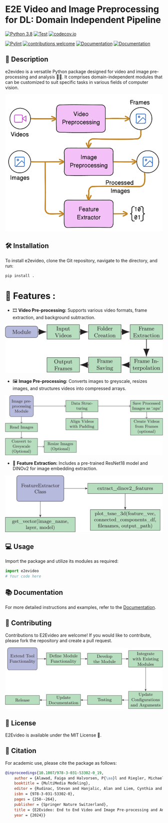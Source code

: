 # E2E Video and Image Preprocessing for DL: Domain Independent Pipeline

[![Python 3.8](https://img.shields.io/badge/python-=%3E3.8-blue.svg)](https://www.python.org/downloads/release/python-3816/)
[![Test](https://github.com/simulamet-host/video_analytics/actions/workflows/pytest.yml/badge.svg)](https://github.com/simulamet-host/video_analytics/actions/workflows/pytest.yml)
[![codecov.io](https://codecov.io/github/simulamet-host/video_analytics/coverage.svg?branch=master)](https://codecov.io/github/simulamet-host/video_analytics?branch=master)


[![Pylint](https://github.com/simulamet-host/video_analytics/actions/workflows/pylint.yml/badge.svg)](https://github.com/simulamet-host/video_analytics/actions/workflows/pylint.yml)
[![contributions welcome](https://img.shields.io/badge/contributions-welcome-brightgreen.svg?style=flat)](https://github.com/simulamet-host/video_analytics/issues)
[![Documentation](https://img.shields.io/badge/api-reference-blue.svg)](https://simulamet-host.github.io/video_analytics/e2evideo.html)
 [![Documentation](https://img.shields.io/badge/Documentation-Documentation-green)](https://faiga91.github.io/e2evideo/feature_extractor.html)


## 📖 Description
e2evideo is a versatile Python package designed for video and image pre-processing and analysis 🎥📸. It comprises domain-independent modules that can be customized to suit specific tasks in various fields of computer vision.	

![package overview](./figures/overview.png)

## 🛠️ Installation
To install e2evideo, clone the Git repository, navigate to the directory, and run:
```bash
pip install .
```

# 🚀 Features :
- 🎞️ **Video Pre-processing:** Supports various video formats, frame extraction, and background subtraction.

![video_preprocessing](figures/video_preprocessor.png)

- 🖼️ **Image Pre-processing:** Converts images to greyscale, resizes images, and structures videos into compressed arrays.

![image_preprocessing](figures/image_preprocessor.png)

- 🧠 **Feature Extraction:** Includes a pre-trained ResNet18 model and DINOv2 for image embedding extraction.

![feature_extractor](figures/feature_extractor.png)

## 💻 Usage
Import the package and utilize its modules as required:
```python
import e2evideo
# Your code here
```

## 📚 Documentation
For more detailed instructions and examples, refer to the [Documentation](https://faiga91.github.io/e2evideo/feature_extractor.html).

## 🤝 Contributing
Contributions to E2Evideo are welcome! If you would like to contribute, please fork the repository and create a pull request.

![contibute](figures/contribute.png)

## 📜 License
E2Evideo is available under the MIT License 📄.

## 📃 Citation
For academic use, please cite the package as follows:
```bibtex
@inproceedings{10.1007/978-3-031-53302-0_19,
	author = {Alawad, Faiga and Halvorsen, P{\aa}l and Riegler, Michael A.},
	booktitle = {MultiMedia Modeling},
	editor = {Rudinac, Stevan and Hanjalic, Alan and Liem, Cynthia and Worring, Marcel and J{\'o}nsson, Bj{\"o}rn Þ{\'o}r and Liu, Bei and Yamakata, Yoko},
	isbn = {978-3-031-53302-0},
	pages = {258--264},
	publisher = {Springer Nature Switzerland},
	title = {E2Evideo: End to End Video and Image Pre-processing and Analysis Tool},
	year = {2024}}
```


